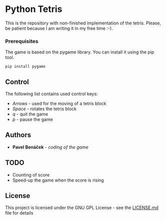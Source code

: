 # Python Tetris

This is the repository with non-finished implementation of the tetris. Please, be patient because I am writing it in my free time :-).

### Prerequisites

The game is based on the pygame library. You can install it using the pip tool.

```
pip install pygame
```

## Control

The following list contains used control keys:

* *Arrows* - used for the moving of a tetris block
* *Space*  - rotates the tetris block
* *q*      - quit the game
* *p*      - pause the game

## Authors

* **Pavel Benáček** - *coding of the game*

## TODO 

* Counting of score
* Speed-up the game when the score is rising

## License

This project is licensed under the GNU GPL License - see the [LICENSE.md](LICENSE.md) file for details
